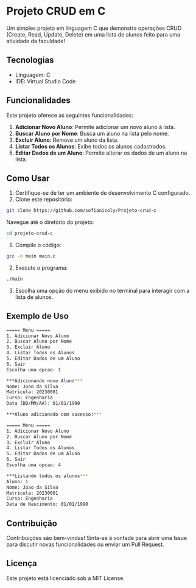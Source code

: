 # Projeto CRUD em C

Um simples projeto em linguagem C que demonstra operações CRUD (Create, Read, Update, Delete) em uma lista de alunos feito para uma atividade da faculdade!

## Tecnologias

- Linguagem: C
- IDE: Virtual Studio Code

## Funcionalidades

Este projeto oferece as seguintes funcionalidades:

1. **Adicionar Novo Aluno**: Permite adicionar um novo aluno à lista.
2. **Buscar Aluno por Nome**: Busca um aluno na lista pelo nome.
3. **Excluir Aluno**: Remove um aluno da lista.
4. **Listar Todos os Alunos**: Exibe todos os alunos cadastrados.
5. **Editar Dados de um Aluno**: Permite alterar os dados de um aluno na lista.

## Como Usar

1. Certifique-se de ter um ambiente de desenvolvimento C configurado.
2. Clone este repositório:

```bash
git clone https://github.com/sofianicoly/Projeto-crud-c
```

Navegue até o diretório do projeto:
```bash
cd projeto-crud-c
```

1. Compile o código:
```bash
gcc -o main main.c
```
2. Execute o programa:
```bash
./main
```
3. Escolha uma opção do menu exibido no terminal para interagir com a lista de alunos.
## Exemplo de Uso
```bash
===== Menu =====
1. Adicionar Novo Aluno
2. Buscar Aluno por Nome
3. Excluir Aluno
4. Listar Todos os Alunos
5. Editar Dados de um Aluno
6. Sair
Escolha uma opcao: 1

***Adicionando novo Aluno***
Nome: Joao da Silva
Matricula: 20230001
Curso: Engenharia
Data (DD/MM/AA): 01/01/1990

***Aluno adicionado com sucesso!***

===== Menu =====
1. Adicionar Novo Aluno
2. Buscar Aluno por Nome
3. Excluir Aluno
4. Listar Todos os Alunos
5. Editar Dados de um Aluno
6. Sair
Escolha uma opcao: 4

***Listando todos os alunos***
Aluno: 1
Nome: Joao da Silva
Matricula: 20230001
Curso: Engenharia
Data de Nascimento: 01/01/1990
```
## Contribuição
Contribuições são bem-vindas! Sinta-se à vontade para abrir uma Issue para discutir novas funcionalidades ou enviar um Pull Request.

## Licença
Este projeto está licenciado sob a MIT License.
